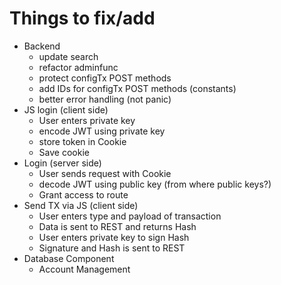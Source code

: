 # Things to fix/add
* Backend
  * update search
  * refactor adminfunc
  * protect configTx POST methods
  * add IDs for configTx POST methods (constants)
  * better error handling (not panic)
* JS login (client side)
  * User enters private key
  * encode JWT using private key
  * store token in Cookie
  * Save cookie
* Login (server side)
  * User sends request with Cookie
  * decode JWT using public key (from where public keys?)
  * Grant access to route
* Send TX via JS (client side)
  * User enters type and payload of transaction
  * Data is sent to REST and returns Hash
  * User enters private key to sign Hash
  * Signature and Hash is sent to REST
* Database Component
  * Account Management
